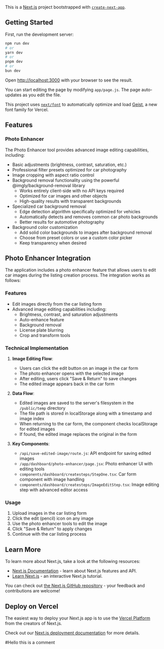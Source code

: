 This is a [Next.js](https://nextjs.org) project bootstrapped with [`create-next-app`](https://github.com/vercel/next.js/tree/canary/packages/create-next-app).

## Getting Started

First, run the development server:

```bash
npm run dev
# or
yarn dev
# or
pnpm dev
# or
bun dev
```

Open [http://localhost:3000](http://localhost:3000) with your browser to see the result.

You can start editing the page by modifying `app/page.js`. The page auto-updates as you edit the file.

This project uses [`next/font`](https://nextjs.org/docs/app/building-your-application/optimizing/fonts) to automatically optimize and load [Geist](https://vercel.com/font), a new font family for Vercel.

## Features

### Photo Enhancer

The Photo Enhancer tool provides advanced image editing capabilities, including:

- Basic adjustments (brightness, contrast, saturation, etc.)
- Professional filter presets optimized for car photography
- Image cropping with aspect ratio control
- Background removal functionality using the powerful @imgly/background-removal library
  - Works entirely client-side with no API keys required
  - Optimized for car images and other objects
  - High-quality results with transparent backgrounds
- Specialized car background removal
  - Edge detection algorithm specifically optimized for vehicles
  - Automatically detects and removes common car photo backgrounds
  - Better results for automotive photography
- Background color customization
  - Add solid color backgrounds to images after background removal
  - Choose from preset colors or use a custom color picker
  - Keep transparency when desired

## Photo Enhancer Integration

The application includes a photo enhancer feature that allows users to edit car images during the listing creation process. The integration works as follows:

### Features

- Edit images directly from the car listing form
- Advanced image editing capabilities including:
  - Brightness, contrast, and saturation adjustments
  - Auto-enhance feature
  - Background removal
  - License plate blurring
  - Crop and transform tools

### Technical Implementation

1. **Image Editing Flow**:

   - Users can click the edit button on an image in the car form
   - The photo enhancer opens with the selected image
   - After editing, users click "Save & Return" to save changes
   - The edited image appears back in the car form

2. **Data Flow**:

   - Edited images are saved to the server's filesystem in the `/public/temp` directory
   - The file path is stored in localStorage along with a timestamp and image index
   - When returning to the car form, the component checks localStorage for edited images
   - If found, the edited image replaces the original in the form

3. **Key Components**:
   - `/api/save-edited-image/route.js`: API endpoint for saving edited images
   - `/app/dashboard/photo-enhancer/page.jsx`: Photo enhancer UI with editing tools
   - `components/dashboard/createsteps/StepOne.tsx`: Car form component with image handling
   - `components/dashboard/createsteps/ImageEditStep.tsx`: Image editing step with advanced editor access

### Usage

1. Upload images in the car listing form
2. Click the edit (pencil) icon on any image
3. Use the photo enhancer tools to edit the image
4. Click "Save & Return" to apply changes
5. Continue with the car listing process

## Learn More

To learn more about Next.js, take a look at the following resources:

- [Next.js Documentation](https://nextjs.org/docs) - learn about Next.js features and API.
- [Learn Next.js](https://nextjs.org/learn) - an interactive Next.js tutorial.

You can check out [the Next.js GitHub repository](https://github.com/vercel/next.js) - your feedback and contributions are welcome!

## Deploy on Vercel

The easiest way to deploy your Next.js app is to use the [Vercel Platform](https://vercel.com/new?utm_medium=default-template&filter=next.js&utm_source=create-next-app&utm_campaign=create-next-app-readme) from the creators of Next.js.

Check out our [Next.js deployment documentation](https://nextjs.org/docs/app/building-your-application/deploying) for more details.





#Hello this is a comment
